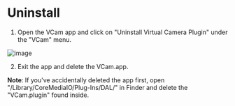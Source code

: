 # Uninstall

1. Open the VCam app and click on "Uninstall Virtual Camera Plugin" under the "VCam" menu.

![image](https://github.com/vcamapp/docs/assets/8188636/7e447472-5fbc-4385-a318-8c6fb0c347e6)

2. Exit the app and delete the VCam.app.

**Note**: If you've accidentally deleted the app first, open "/Library/CoreMediaIO/Plug-Ins/DAL/" in Finder and delete the "VCam.plugin" found inside.
